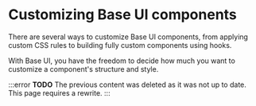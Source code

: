 # Customizing Base UI components

<p class="description">There are several ways to customize Base UI components, from applying custom CSS rules to building fully custom components using hooks.</p>

With Base UI, you have the freedom to decide how much you want to customize a component's structure and style.

:::error
**TODO** The previous content was deleted as it was not up to date.
This page requires a rewrite.
:::
